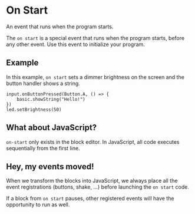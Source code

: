 # On Start

An event that runs when the program starts.

The ``on start`` is a special event that runs when the program starts, before any other event. 
Use this event to initialize your program.

## Example

In this example, ``on start`` sets a dimmer brightness on the screen and the button handler shows a string.

```blocks
input.onButtonPressed(Button.A, () => {
    basic.showString("Hello!")
})
led.setBrightness(50)
```

## What about JavaScript?

``on-start`` only exists in the block editor. In JavaScript, all code executes sequentially from the first line.

## Hey, my events moved!

When we transform the blocks into JavaScript, we always place all the event registrations (buttons, shake, ...) 
before launching the ``on start`` code.

If a block from ``on start`` pauses, other registered events will have the opportunity to run as well.